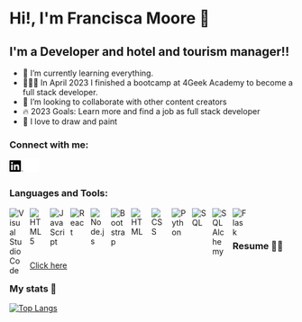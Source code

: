 # Hi!, I'm Francisca Moore 👋 


## I'm a Developer and hotel and tourism manager!!

- 🌱 I’m currently learning everything. 
- 👩🏽‍💻 In April 2023 I finished a bootcamp at 4Geek Academy to become a full stack developer.
- 👯 I’m looking to collaborate with other content creators
- 🔥 2023 Goals: Learn more and find a job as full stack developer
- 🎨  I love to draw and paint


### Connect with me:

[![LinkedIn Light Mode](./img/linkedin-2.png)](https://www.linkedin.com/in/francisca-moore-morales/-light-mode-only)
[![LinkedIn Dark Mode](./img/linkedin-3.png)](https://www.linkedin.com/in/francisca-moore-morales/-dark-mode-only)



### Languages and Tools:

<img align="left" alt="Visual Studio Code" width="26px" src="https://cdn.jsdelivr.net/gh/devicons/devicon/icons/vscode/vscode-original.svg" style="padding-right:10px;" />
<img align="left" alt="HTML5" width="26px" src="https://cdn.jsdelivr.net/gh/devicons/devicon/icons/html5/html5-original.svg" style="padding-right:10px;" />
<img align="left" alt="JavaScript" width="26px" src="https://cdn.jsdelivr.net/gh/devicons/devicon/icons/javascript/javascript-original.svg" style="padding-right:10px;" />
<img align="left" alt="React" width="26px" src="https://cdn.jsdelivr.net/gh/devicons/devicon/icons/react/react-original.svg" style="padding-right:10px;" />
<img align="left" alt="Node.js" width="26px" src="https://cdn.jsdelivr.net/gh/devicons/devicon/icons/nodejs/nodejs-original.svg" style="padding-right:10px;" />
<img align="left" alt="Bootstrap" width="26px" src="https://cdn.jsdelivr.net/gh/devicons/devicon/icons/bootstrap/bootstrap-plain.svg" style="padding-right:10px;" />
<img align="left" alt="HTML" width="26px" src="https://cdn.jsdelivr.net/gh/devicons/devicon/icons/html5/html5-original.svg" style="padding-right:10px;" />
<img align="left" alt="CSS" width="26px" src="https://cdn.jsdelivr.net/gh/devicons/devicon/icons/css3/css3-original.svg" style="padding-right:10px;" />
<img align="left" alt="Python" width="26px" src="https://cdn.jsdelivr.net/gh/devicons/devicon/icons/python/python-original.svg" style="padding-right:10px;" />
<img align="left" alt="SQL" width="26px" src="https://cdn.jsdelivr.net/gh/devicons/devicon/icons/mysql/mysql-original.svg" style="padding-right:10px;" />
<img align="left" alt="SQLAlchemy" width="26px" src="https://cdn.jsdelivr.net/gh/devicons/devicon/icons/sqlalchemy/sqlalchemy-original.svg" style="padding-right:10px;" />
<img align="left" alt="Flask" width="26px" src="https://cdn.jsdelivr.net/gh/devicons/devicon/icons/flask/flask-original.svg" style="padding-right:10px;" />

<br/>
<br/>

### Resume 🤞🏻
<a href="https://drive.google.com/drive/folders/1mbwMJKVBxlCFgVhDxjCduZQL18wmh9ad?usp=sharing">Click here</a>

### My stats 🚀
[![Top Langs](https://github-readme-stats.vercel.app/api/top-langs/?username=FraanMoore)](https://github.com/fraanmoore/github-readme-stats)
